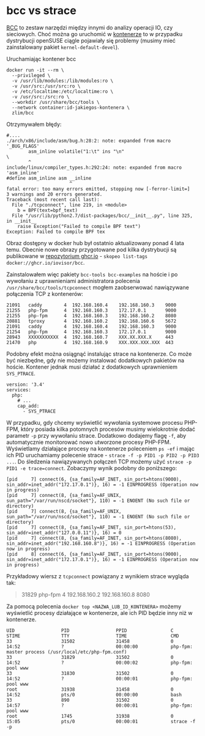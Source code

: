 # bcc vs strace

[BCC](https://github.com/iovisor/bcc) to zestaw narzędzi między innymi do analizy operacji IO, czy sieciowych.
Choć można go uruchomić w [kontenerze](https://github.com/iovisor/bcc/blob/47502c2350b5de01dbcd35170e5542f2bc91118f/QUICKSTART.md) to w przypadku dystrybucji openSUSE ciągle pojawiały się problemy (musimy mieć zainstalowany pakiet `kernel-default-devel`).

Uruchamiając kontener bcc
```
docker run -it --rm \
  --privileged \
  -v /usr/lib/modules:/lib/modules:ro \
  -v /usr/src:/usr/src:ro \
  -v /etc/localtime:/etc/localtime:ro \
  -v /usr/src:/src:ro \
  --workdir /usr/share/bcc/tools \
  --network container:id-jakiegos-kontenera \
  zlim/bcc
```

Otrzymywałem błędy:
```
#....
./arch/x86/include/asm/bug.h:28:2: note: expanded from macro '_BUG_FLAGS'
        asm_inline volatile("1:\t" ins "\n"                             \
        ^
include/linux/compiler_types.h:292:24: note: expanded from macro 'asm_inline'
#define asm_inline asm __inline
                       ^
fatal error: too many errors emitted, stopping now [-ferror-limit=]
3 warnings and 20 errors generated.
Traceback (most recent call last):
  File "./tcpconnect", line 219, in <module>
    b = BPF(text=bpf_text)
  File "/usr/lib/python2.7/dist-packages/bcc/__init__.py", line 325, in __init__
    raise Exception("Failed to compile BPF text")
Exception: Failed to compile BPF tex
```

Obraz dostępny w docker hub był ostatnio aktualizowany ponad 4 lata temu.
Obecnie nowe obrazy przygotowane pod kilka dystrybucji są publikowane w [repozytorium ghcr.io](https://github.com/iovisor/bcc/pkgs/container/bcc) - `skopeo list-tags docker://ghcr.io/iovisor/bcc`.

Zainstalowałem więc pakiety `bcc-tools bcc-examples` na hoście i po wywołaniu z uprawnieniami administratora polecenia `/usr/share/bcc/tools/tcpconnect` mogłem zaobserwować nawiązywane połączenia TCP z kontenerów:

```
21091   caddy        4  192.168.160.4    192.168.160.3    9000
21255   php-fpm      4  192.168.160.3    172.17.0.1       9000
21255   php-fpm      4  192.168.160.3    192.168.160.2    8080
20881   tproxy       4  192.168.160.2    192.168.160.6    5672
21091   caddy        4  192.168.160.4    192.168.160.3    9000
21254   php-fpm      4  192.168.160.3    172.17.0.1       9000
28943   XXXXXXXXXXX  4  192.168.160.7    XXX.XX.XXX.X     443
21470   php          4  192.168.160.9    XXX.XXX.XXX.XXX  443
```

Podobny efekt można osiągnąć instalując strace na kontenerze. Co może być niezbędne, gdy nie możemy instalować dodatkowych pakietów na hoście. Kontener jednak musi działać z dodatkowych uprawnieniem `SYS_PTRACE`.

```
version: '3.4'
services:
  php:
    # ...
    cap_add:
      - SYS_PTRACE
```

W przypadku, gdy chcemy wyświetlić wywołania systemowe procesu PHP-FPM, który posiada kilka potomnych procesów musimy wielokrotnie dodać parametr `-p` przy wywołaniu strace. Dodatkowo dodajemy flagę `-f`, aby automatycznie monitorować nowo utworzone procesy PHP-FPM. Wyświetlamy działające procesy na kontenerze poleceniem `ps -ef` i mając ich PID uruchamiamy polecenie strace - `strace -f -p PID1 -p PID2 -p PID3 ...`.
Do śledzenia nawiązywanych połączeń TCP możemy użyć `strace -p PID1 -e trace=connect`.
Zobaczymy wynik podobny do poniższego:

```
[pid     7] connect(6, {sa_family=AF_INET, sin_port=htons(9000), sin_addr=inet_addr("172.17.0.1")}, 16) = -1 EINPROGRESS (Operation now in progress)
[pid     7] connect(8, {sa_family=AF_UNIX, sun_path="/var/run/nscd/socket"}, 110) = -1 ENOENT (No such file or directory)
[pid     7] connect(8, {sa_family=AF_UNIX, sun_path="/var/run/nscd/socket"}, 110) = -1 ENOENT (No such file or directory)
[pid     7] connect(8, {sa_family=AF_INET, sin_port=htons(53), sin_addr=inet_addr("127.0.0.11")}, 16) = 0
[pid     7] connect(8, {sa_family=AF_INET, sin_port=htons(8080), sin_addr=inet_addr("192.168.160.8")}, 16) = -1 EINPROGRESS (Operation now in progress)
[pid     8] connect(6, {sa_family=AF_INET, sin_port=htons(9000), sin_addr=inet_addr("172.17.0.1")}, 16) = -1 EINPROGRESS (Operation now in progress)
```

Przykładowy wiersz z `tcpconnect` powiązany z wynikiem strace wygląda tak:
> 31829   php-fpm      4  192.168.160.2    192.168.160.8    8080

Za pomocą polecenia `docker top <NAZWA_LUB_ID_KONTENERA>` możemy wyświetlić procesy działające w kontenerze, ale ich PID będzie inny niż w kontenerze.

```
UID                 PID                 PPID                C                   STIME               TTY                 TIME                CMD
33                  31502               31458               0                   14:52               ?                   00:00:00            php-fpm: master process (/usr/local/etc/php-fpm.conf)
33                  31829               31502               0                   14:52               ?                   00:00:02            php-fpm: pool www
33                  31830               31502               0                   14:52               ?                   00:00:01            php-fpm: pool www
root                31938               31458               0                   14:52               pts/0               00:00:00            bash
33                  890                 31502               0                   14:57               ?                   00:00:01            php-fpm: pool www
root                1745                31938               0                   15:05               pts/0               00:00:01            strace -f -p
```
